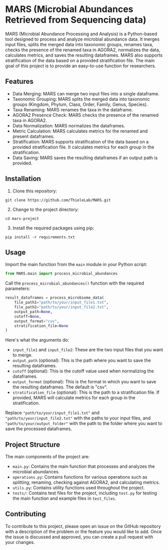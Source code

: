 # MARS (Microbial Abundances Retrieved from Sequencing data)

MARS (Microbial Abundance Processing and Analysis) is a Python-based tool designed to process and analyze microbial abundance data. It merges input files, splits the merged data into taxonomic groups, renames taxa, checks the presence of the renamed taxa in AGORA2, normalizes the data, calculates metrics, and saves the resulting dataframes. MARS also supports stratification of the data based on a provided stratification file. The main goal of this project is to provide an easy-to-use function for researchers.

## Features

- Data Merging: MARS can merge two input files into a single dataframe.
- Taxonomic Grouping: MARS splits the merged data into taxonomic groups (Kingdom, Phylum, Class, Order, Family, Genus, Species).
- Taxa Renaming: MARS renames the taxa in the dataframe.
- AGORA2 Presence Check: MARS checks the presence of the renamed taxa in AGORA2.
- Data Normalization: MARS normalizes the dataframes.
- Metric Calculation: MARS calculates metrics for the renamed and present dataframes.
- Stratification: MARS supports stratification of the data based on a provided stratification file. It calculates metrics for each group in the stratification.
- Data Saving: MARS saves the resulting dataframes if an output path is provided.

## Installation

1. Clone this repository:
```
git clone https://github.com/ThieleLab/MARS.git
```

2. Change to the project directory:
```
cd mars-project
```

3. Install the required packages using pip:
```
pip install -r requirements.txt
```

## Usage

Import the main function from the `main` module in your Python script:

```python
from MARS.main import process_microbial_abundances
```

Call the `process_microbial_abundances()` function with the required parameters:

```python
result_dataframes = process_microbiome_data(
    file_path1="path/to/your/input_file1.txt",
    file_path2="path/to/your/input_file2.txt",
    output_path=None,
    cutoff=None,
    output_format="csv",
    stratification_file=None
)
```

Here's what the arguments do:

- `input_file1` and `input_file2`: These are the two input files that you want to merge.
- `output_path` (optional): This is the path where you want to save the resulting dataframes.
- `cutoff` (optional): This is the cutoff value used when normalizing the dataframes.
- `output_format` (optional): This is the format in which you want to save the resulting dataframes. The default is "csv".
- `stratification_file` (optional): This is the path to a stratification file. If provided, MARS will calculate metrics for each group in the stratification.

Replace `"path/to/your/input_file1.txt"` and `"path/to/your/input_file2.txt"` with the paths to your input files, and `"path/to/your/output_folder"` with the path to the folder where you want to save the processed dataframes.

## Project Structure

The main components of the project are:

- `main.py`: Contains the main function that processes and analyzes the microbial abundances.
- `operations.py`: Contains functions for various operations such as splitting, renaming, checking against AGORA2, and calculating metrics.
- `utils.py`: Contains utility functions used throughout the project.
- `tests/`: Contains test files for the project, including `test.py` for testing the main function and example files in `test_files`.

## Contributing

To contribute to this project, please open an issue on the GitHub repository with a description of the problem or the feature you would like to add. Once the issue is discussed and approved, you can create a pull request with your changes.
